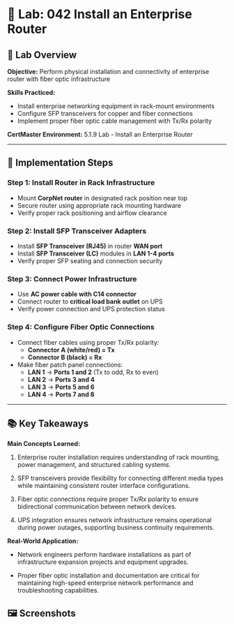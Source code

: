 # 🧪 Lab: 042 Install an Enterprise Router

## 🎯 Lab Overview

**Objective:** Perform physical installation and connectivity of enterprise router with fiber optic infrastructure 

**Skills Practiced:**
- Install enterprise networking equipment in rack-mount environments
- Configure SFP transceivers for copper and fiber connections
- Implement proper fiber optic cable management with Tx/Rx polarity 

**CertMaster Environment:** 5.1.9 Lab - Install an Enterprise Router

---
## 📝 Implementation Steps

### Step 1: Install Router in Rack Infrastructure

- Mount **CorpNet router** in designated rack position near top
- Secure router using appropriate rack mounting hardware
- Verify proper rack positioning and airflow clearance

### Step 2: Install SFP Transceiver Adapters

- Install **SFP Transceiver (RJ45)** in router **WAN port**
- Install **SFP Transceiver (LC)** modules in **LAN 1-4 ports**
- Verify proper SFP seating and connection security

### Step 3: Connect Power Infrastructure

- Use **AC power cable with C14 connector**
- Connect router to **critical load bank outlet** on UPS
- Verify power connection and UPS protection status

### Step 4: Configure Fiber Optic Connections

- Connect fiber cables using proper Tx/Rx polarity:
    - **Connector A (white/red) = Tx**
    - **Connector B (black) = Rx**
- Make fiber patch panel connections:
    - **LAN 1** → **Ports 1 and 2** (Tx to odd, Rx to even)
    - **LAN 2** → **Ports 3 and 4**
    - **LAN 3** → **Ports 5 and 6**
    - **LAN 4** → **Ports 7 and 8**

---
## 📚 Key Takeaways

**Main Concepts Learned:**

1. Enterprise router installation requires understanding of rack mounting, power management, and structured cabling systems.
    
2. SFP transceivers provide flexibility for connecting different media types while maintaining consistent router interface configurations.
    
3. Fiber optic connections require proper Tx/Rx polarity to ensure bidirectional communication between network devices.
    
4. UPS integration ensures network infrastructure remains operational during power outages, supporting business continuity requirements.
    

**Real-World Application:**

- Network engineers perform hardware installations as part of infrastructure expansion projects and equipment upgrades.
    
- Proper fiber optic installation and documentation are critical for maintaining high-speed enterprise network performance and troubleshooting capabilities.

## 🖼️ Screenshots
